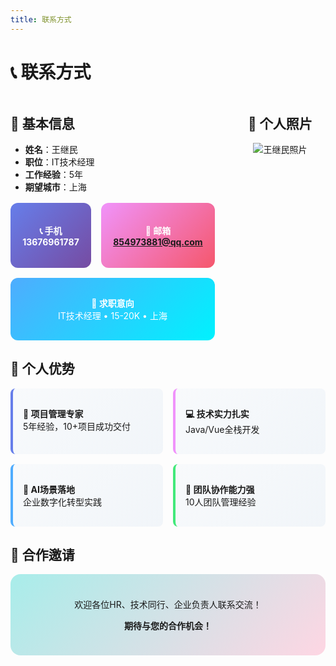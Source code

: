 ```yaml
---
title: 联系方式
---
```


# 📞 联系方式

<div style="display: grid; grid-template-columns: 1fr 1fr; gap: 2rem; margin: 1rem 0; align-items: start;">

<div>

## 👤 基本信息
- **姓名**：王继民
- **职位**：IT技术经理
- **工作经验**：5年
- **期望城市**：上海

<div style="display: grid; grid-template-columns: 1fr 1fr; gap: 1rem; margin-top: 1rem;">

<div style="background: linear-gradient(135deg, #667eea 0%, #764ba2 100%); color: white; padding: 1.2rem; border-radius: 12px; text-align: center;">

**📞 手机**  
**13676961787**

</div>

<div style="background: linear-gradient(135deg, #f093fb 0%, #f5576c 100%); color: white; padding: 1.2rem; border-radius: 12px; text-align: center;">

**📧 邮箱**  
**854973881@qq.com**

</div>

</div>

<div style="background: linear-gradient(135deg, #4facfe 0%, #00f2fe 100%); color: white; padding: 1rem; border-radius: 12px; text-align: center; margin-top: 1rem;">

**💼 求职意向**  
IT技术经理 • 15-20K • 上海

</div>

</div>

<div style="text-align: center;">

## 📸 个人照片
![王继民照片](/王继民1寸照片.png)

</div>

</div>

## 🌟 个人优势

<div style="display: grid; grid-template-columns: repeat(auto-fit, minmax(200px, 1fr)); gap: 1rem; margin: 1rem 0;">

<div style="background: linear-gradient(135deg, #f8fafc 0%, #f1f5f9 100%); padding: 1rem; border-radius: 8px; border-left: 4px solid #667eea;">

**🎯 项目管理专家**  
5年经验，10+项目成功交付

</div>

<div style="background: linear-gradient(135deg, #f8fafc 0%, #f1f5f9 100%); padding: 1rem; border-radius: 8px; border-left: 4px solid #f093fb;">

**💻 技术实力扎实**  
Java/Vue全栈开发

</div>

<div style="background: linear-gradient(135deg, #f8fafc 0%, #f1f5f9 100%); padding: 1rem; border-radius: 8px; border-left: 4px solid #4facfe;">

**🤖 AI场景落地**  
企业数字化转型实践

</div>

<div style="background: linear-gradient(135deg, #f8fafc 0%, #f1f5f9 100%); padding: 1rem; border-radius: 8px; border-left: 4px solid #43e97b;">

**👥 团队协作能力强**  
10人团队管理经验

</div>

</div>

## 🤝 合作邀请

<div style="background: linear-gradient(135deg, #a8edea 0%, #fed6e3 100%); padding: 1.5rem; border-radius: 16px; text-align: center; margin-top: 1rem;">

欢迎各位HR、技术同行、企业负责人联系交流！

**期待与您的合作机会！**

</div> 